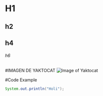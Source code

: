 # H1
## h2
## h4
###### h6

#IMAGEN DE YAKTOCAT
![Image of Yaktocat](https://octodex.github.com/images/yaktocat.png)

#Code Example

```java
System.out.println("Holi");
```



